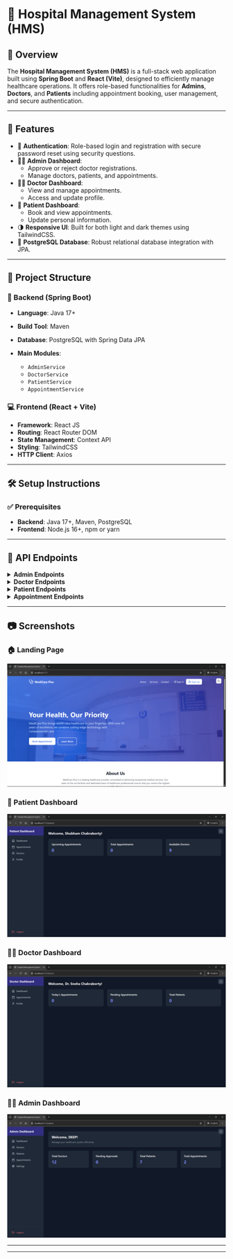 # 🏥 Hospital Management System (HMS)

## 🚀 Overview

The **Hospital Management System (HMS)** is a full-stack web application built using **Spring Boot** and **React (Vite)**, designed to efficiently manage healthcare operations. It offers role-based functionalities for **Admins**, **Doctors**, and **Patients** including appointment booking, user management, and secure authentication.

---

## 🎯 Features

- 🔐 **Authentication**: Role-based login and registration with secure password reset using security questions.
- 🧑‍⚕️ **Admin Dashboard**: 
  - Approve or reject doctor registrations.
  - Manage doctors, patients, and appointments.
- 👨‍⚕️ **Doctor Dashboard**:
  - View and manage appointments.
  - Access and update profile.
- 👤 **Patient Dashboard**:
  - Book and view appointments.
  - Update personal information.
- 🌗 **Responsive UI**: Built for both light and dark themes using TailwindCSS.
- 💾 **PostgreSQL Database**: Robust relational database integration with JPA.

---

## 🧱 Project Structure

### 🔧 Backend (Spring Boot)

- **Language**: Java 17+
- **Build Tool**: Maven
- **Database**: PostgreSQL with Spring Data JPA
- **Main Modules**:


  - `AdminService`
  - `DoctorService`
  - `PatientService`
  - `AppointmentService`

### 💻 Frontend (React + Vite)

- **Framework**: React JS
- **Routing**: React Router DOM
- **State Management**: Context API
- **Styling**: TailwindCSS
- **HTTP Client**: Axios

---

## 🛠️ Setup Instructions

### ✅ Prerequisites

- **Backend**: Java 17+, Maven, PostgreSQL
- **Frontend**: Node.js 16+, npm or yarn

---

## 📡 API Endpoints

<details>
<summary><strong>Admin Endpoints</strong></summary>

| Method | Endpoint | Description |
|--------|----------|-------------|
| POST | `/api/admins/register` | Register a new admin |
| POST | `/api/admins/login` | Login as an admin |
| GET | `/api/admins` | Get all admins |
| GET | `/api/admins/{username}` | Get admin details by username |
| GET | `/api/admins/check-username/{username}` | Check if admin username is available |
| POST | `/api/admins/reset-password` | Reset admin password using security question |
| GET | `/api/admins/profile` | Get logged-in admin profile |
| PUT | `/api/admins/profile` | Update admin profile |
| POST | `/api/admins/logout` | Logout admin |
| GET | `/api/admins/doctors` | Get all doctors |
| GET | `/api/admins/patients` | Get all patients |
| GET | `/api/admins/appointments` | Get all appointments |
| DELETE | `/api/admins/patients/{username}` | Delete patient by username |
| PUT | `/api/admins/doctors/{id}/status` | Approve/Reject doctor |

</details>

<details>
<summary><strong>Doctor Endpoints</strong></summary>

| Method | Endpoint | Description |
|--------|----------|-------------|
| POST | `/api/doctors/register` | Register a new doctor |
| POST | `/api/doctors/login` | Login as a doctor |
| GET | `/api/doctors` | Get all doctors |
| GET | `/api/doctors/{id}` | Get doctor details by ID |
| GET | `/api/doctors/check-username/{username}` | Check if doctor username is available |
| PUT | `/api/doctors/{username}` | Update doctor profile |
| POST | `/api/doctors/check-status` | Check doctor approval status |
| POST | `/api/doctors/reset-password` | Reset doctor password |
| POST | `/api/doctors/logout` | Logout doctor |

</details>

<details>
<summary><strong>Patient Endpoints</strong></summary>

| Method | Endpoint | Description |
|--------|----------|-------------|
| POST | `/api/patients/register` | Register a new patient |
| POST | `/api/patients/login` | Login as a patient |
| GET | `/api/patients/check-username/{username}` | Check if patient username is available |
| GET | `/api/patients/{id}` | Get patient details by ID |
| PUT | `/api/patients/profile/{username}` | Update patient profile |
| GET | `/api/patients/{username}/appointments` | Get patient's appointments |
| POST | `/api/patients/appointments` | Book new appointment |
| DELETE | `/api/patients/appointments/{id}` | Cancel appointment |
| POST | `/api/patients/reset-password` | Reset patient password |
| POST | `/api/patients/logout` | Logout patient |

</details>

<details>
<summary><strong>Appointment Endpoints</strong></summary>

| Method | Endpoint | Description |
|--------|----------|-------------|
| GET | `/api/appointments` | Get all appointments |
| GET | `/api/appointments/{id}` | Get appointment by ID |
| POST | `/api/appointments` | Create a new appointment |
| PUT | `/api/appointments/{id}` | Update appointment |
| DELETE | `/api/appointments/{id}` | Delete appointment |
| GET | `/api/appointments/available-slots` | Get available slots by date & doctor |

</details>

---

## 📷 Screenshots

### 🏠 Landing Page
![Landing Page](public/screenshots/landing.png)

### 👤 Patient Dashboard
![Patient Dashboard](public/screenshots/patient-dashboard.png)

### 👨‍⚕️ Doctor Dashboard
![Doctor Dashboard](public/screenshots/doctor-dashboard.png)

### 🧑‍💼 Admin Dashboard
![Admin Dashboard](public/screenshots/admin-dashboard.png)


---


---

